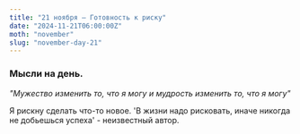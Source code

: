```yaml
---
title: "21 ноября – Готовность к риску"
date: "2024-11-21T06:00:00Z"
moth: "november"
slug: "november-day-21"
---
```


### Мысли на день. 
_"Мужество изменить то, что я могу и мудрость изменить то, что я могу"_

Я рискну сделать что-то новое. 'В жизни надо рисковать, иначе никогда не добьешься успеха' - неизвестный автор.
